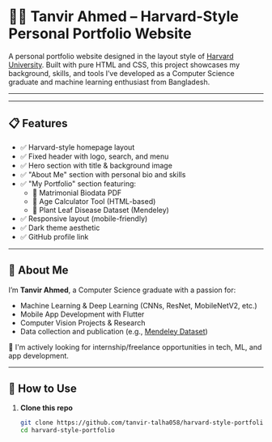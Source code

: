 # 🧑‍💻 Tanvir Ahmed – Harvard-Style Personal Portfolio Website

A personal portfolio website designed in the layout style of [Harvard University](https://www.harvard.edu). Built with pure HTML and CSS, this project showcases my background, skills, and tools I’ve developed as a Computer Science graduate and machine learning enthusiast from Bangladesh.

---

---

## 📋 Features

- ✅ Harvard-style homepage layout  
- ✅ Fixed header with logo, search, and menu  
- ✅ Hero section with title & background image  
- ✅ "About Me" section with personal bio and skills  
- ✅ "My Portfolio" section featuring:
  - 📄 Matrimonial Biodata PDF
  - 🧮 Age Calculator Tool (HTML-based)
  - 🌿 Plant Leaf Disease Dataset (Mendeley)
- ✅ Responsive layout (mobile-friendly)
- ✅ Dark theme aesthetic
- ✅ GitHub profile link

---

## 🧠 About Me

I’m **Tanvir Ahmed**, a Computer Science graduate with a passion for:
- Machine Learning & Deep Learning (CNNs, ResNet, MobileNetV2, etc.)
- Mobile App Development with Flutter
- Computer Vision Projects & Research
- Data collection and publication (e.g., [Mendeley Dataset](https://data.mendeley.com/datasets/5g238dv4ht/1))

🎯 I'm actively looking for internship/freelance opportunities in tech, ML, and app development.

---

## 🚀 How to Use

1. **Clone this repo**
   ```bash
   git clone https://github.com/tanvir-talha058/harvard-style-portfolio.git
   cd harvard-style-portfolio
